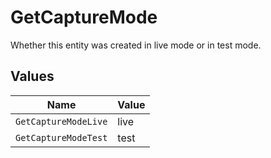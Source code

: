 # GetCaptureMode

Whether this entity was created in live mode or in test mode.


## Values

| Name                 | Value                |
| -------------------- | -------------------- |
| `GetCaptureModeLive` | live                 |
| `GetCaptureModeTest` | test                 |